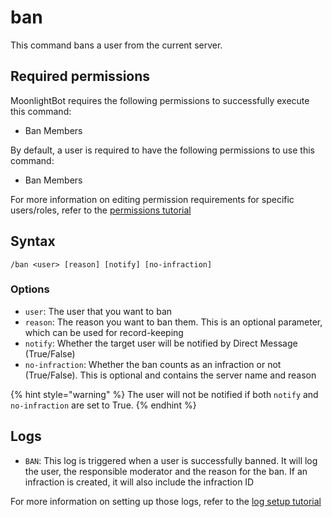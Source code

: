 # ban

This command bans a user from the current server.

## Required permissions

MoonlightBot requires the following permissions to successfully execute this command:

* Ban Members

By default, a user is required to have the following permissions to use this command:

* Ban Members

For more information on editing permission requirements for specific users/roles, refer to the [permissions tutorial](/start-up/permission-tutorial.md)

## Syntax

```text
/ban <user> [reason] [notify] [no-infraction]
```

### Options

* `user`: The user that you want to ban
* `reason`: The reason you want to ban them. This is an optional parameter, which can be used for record-keeping
* `notify`: Whether the target user will be notified by Direct Message (True/False)
* `no-infraction`: Whether the ban counts as an infraction or not (True/False). This is optional and contains the server name and reason

{% hint style="warning" %}
The user will not be notified if both `notify` and `no-infraction` are set to True.
{% endhint %}

## Logs

* `BAN`: This log is triggered when a user is successfully banned. It will log the user, the responsible moderator and the reason for the ban. If an infraction is created, it will also include the infraction ID

For more information on setting up those logs, refer to the [log setup tutorial](/README.md#logging)
